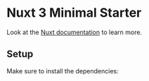 # Nuxt 3 Minimal Starter

Look at the [Nuxt documentation](https://nuxt.com/docs/getting-started/introduction) to learn more.

## Setup

Make sure to install the dependencies:
